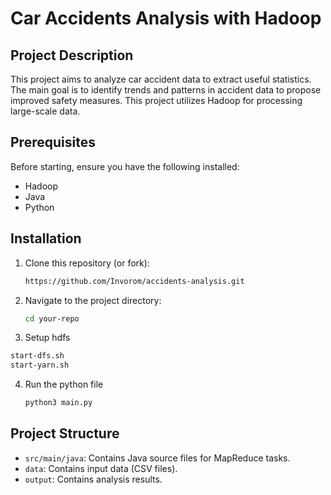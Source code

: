 # Car Accidents Analysis with Hadoop

## Project Description
This project aims to analyze car accident data to extract useful statistics. The main goal is to identify trends and patterns in accident data to propose improved safety measures. This project utilizes Hadoop for processing large-scale data.

## Prerequisites
Before starting, ensure you have the following installed:
- Hadoop
- Java
- Python

## Installation
1. Clone this repository (or fork):
   ```bash
   https://github.com/Invorom/accidents-analysis.git
   ```
2. Navigate to the project directory:
   ```bash
   cd your-repo
   ```
3. Setup hdfs
```bash
start-dfs.sh
start-yarn.sh
```
4. Run the python file
   ```bash
   python3 main.py
   ```

## Project Structure
- `src/main/java`: Contains Java source files for MapReduce tasks.
- `data`: Contains input data (CSV files).
- `output`: Contains analysis results.

